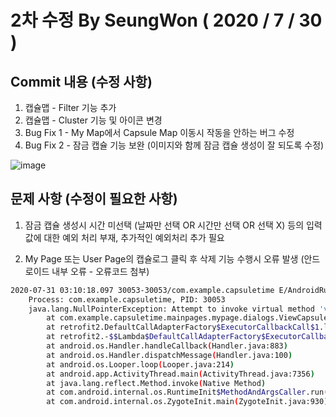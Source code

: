 # 2차 수정 By SeungWon ( 2020 / 7 / 30 )

## Commit 내용 (수정 사항)

1. 캡슐맵 - Filter 기능 추가
2. 캡슐맵 - Cluster 기능 및 아이콘 변경
3. Bug Fix 1 - My Map에서 Capsule Map 이동시 작동을 안하는 버그 수정
4. Bug Fix 2 - 잠금 캡슐 기능 보완 (이미지와 함께 잠금 캡슐 생성이 잘 되도록 수정)


![image](https://user-images.githubusercontent.com/48249549/88960554-aa4d8080-d2de-11ea-97a3-3eb729f50ca4.png)



## 문제 사항 (수정이 필요한 사항)

1. 잠금 캡슐 생성시 시간 미선택 (날짜만 선택 OR 시간만 선택 OR 선택 X) 등의 입력 값에 대한 예외 처리 부재, 추가적인 예외처리 추가 필요

2. My Page 또는 User Page의 캡슐로그 클릭 후 삭제 기능 수행시 오류 발생 (안드로이드 내부 오류 - 오류코드 첨부)

```bash
2020-07-31 03:10:18.097 30053-30053/com.example.capsuletime E/AndroidRuntime: FATAL EXCEPTION: main
    Process: com.example.capsuletime, PID: 30053
    java.lang.NullPointerException: Attempt to invoke virtual method 'void com.example.capsuletime.mainpages.mypage.CapsuleLogAdapter.remove(int)' on a null object reference
        at com.example.capsuletime.mainpages.mypage.dialogs.ViewCapsuleDialog$2$1$1.onResponse(ViewCapsuleDialog.java:185)
        at retrofit2.DefaultCallAdapterFactory$ExecutorCallbackCall$1.lambda$onResponse$0$DefaultCallAdapterFactory$ExecutorCallbackCall$1(DefaultCallAdapterFactory.java:89)
        at retrofit2.-$$Lambda$DefaultCallAdapterFactory$ExecutorCallbackCall$1$3wC8FyV4pyjrzrYL5U0mlYiviZw.run(Unknown Source:6)
        at android.os.Handler.handleCallback(Handler.java:883)
        at android.os.Handler.dispatchMessage(Handler.java:100)
        at android.os.Looper.loop(Looper.java:214)
        at android.app.ActivityThread.main(ActivityThread.java:7356)
        at java.lang.reflect.Method.invoke(Native Method)
        at com.android.internal.os.RuntimeInit$MethodAndArgsCaller.run(RuntimeInit.java:492)
        at com.android.internal.os.ZygoteInit.main(ZygoteInit.java:930)
```